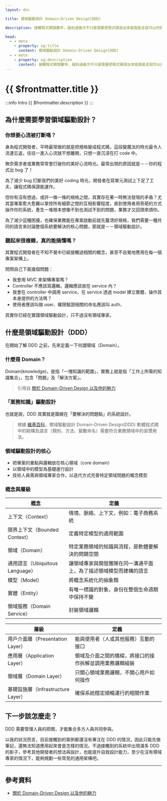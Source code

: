 ```yaml
---
layout: doc

title: 領域驅動設計 Domain-Driven Design(DDD)

description: 接觸程式開發數年，碰到過幾次不只是需要把程式碼寫出來能跑能走就可以的情況，而是必須先規劃好一個系統的藍圖，開發則是最後的部分。在思維方面，除了基本的 MVC 架構，還可以再往上探討何謂領域驅動設計。

head:
  - - meta
    - property: og:title
      content: 領域驅動設計 Domain-Driven Design(DDD)
  - - meta
    - property: og:description
      content: 接觸程式開發數年，碰到過幾次不只是需要把程式碼寫出來能跑能走就可以的情況，而是必須先規劃好一個系統的藍圖，開發則是最後的部分。在思維方面，除了基本的 MVC 架構，還可以再往上探討何謂領域驅動設計。
---
```


# {{ $frontmatter.title }}

:::info Intro
{{ $frontmatter.description }}
:::

## 為什麼需要學習領域驅動設計？

### 你想要心流被打斷嗎？

身為程式開發者，平時最常做的就是把規格變成程式碼，這段變魔法的時光最令人流連忘返，往往一進入心流就不想離開，只想一直沉浸在打 code 中。

無奈需求者或業務常常會打破你的美好心流時光。最常出現的原因就是－－你的程式出 bug 了！

為了減少 bug 打斷我們的美好 coding 時光，開發者在寫單元測試上下足了工夫，讓程式碼保證能運作。

但你有沒有想過，或許一條一條的規格之間，其實存在著一時無法發現的矛盾？尤其當專案愈大愈難以掌控所有細節之間的互相影響程度，直到使用者用奇葩的方式操作你的系統，產生一堆根本想像不到也測試不到的問題，業務才又回頭來煩你。

為了減少這種困擾，也確保業務能在專案啟動前就先釐清好規格，我們需要一種共同的語言來討論整個系統要解決的核心問題，那就是－－領域驅動設計。

### 聽起來很複雜，真的能搞懂嗎？

其實程式開發者在不知不覺中已經接觸過相關的概念，甚至不自覺地應用在每一個專案架構上。

問問自己下面幾個問題：

- 我會用 MVC 來架構專案嗎？
- Controller 不應該寫邏輯，邏輯應該放在 service 內？
- 我會在 controller 中調用 service，在 service 透過 model 建立實體，操作其本身提供的方法嗎？
- 使用者應該叫做 user、權限驗證相關的命名應該叫 auth、

其實你已經在實踐領域驅動設計，只不過沒有領域專家。

## 什麼是領域驅動設計（DDD）

在開始了解 DDD 之前，先來定義一下何謂領域（Domain）。

### 什麼是 Domain？

Domain(knowledge)，是指「一塊知識的範圍」，實務上就是指「工作上所需的知識集合」，包含「問題」及「解決方案」。

> 引用自 [關於 Domain-Driven Design 以及他的魅力](https://ithelp.ithome.com.tw/articles/10216645)

### 「業務知識」驅動設計

也就是說，DDD 其實就是圍繞在「要解決的問題點」的系統設計。

> 根據 [維基百科](https://zh.wikipedia.org/zh-tw/%E9%A0%98%E5%9F%9F%E9%A9%85%E5%8B%95%E8%A8%AD%E8%A8%88)，領域驅動設計 Domain-Driven Design(DDD) 軟體程式碼中的結構及語言（類別、方法、變數命名）需要符合業務領域中的習慣用法。

### 領域驅動設計的核心

- 把專案的重點與邏輯放在核心領域（core domain）
- 以領域中的模型為基礎進行設計
- 技術人員需與領域專家合作，以迭代方式完善特定領域問題的概念模型

### 概念與層級

| 概念                            | 定義                                                               |
| ------------------------------- | ------------------------------------------------------------------ |
| 上下文（Context）               | 情境、脈絡、上下文，例如：電子商務系統                             |
| 限界上下文（Bounded Context）   | 定義特定模型的適用範圍                                             |
| 領域（Domain）                  | 特定業務領域的知識與流程，是軟體要解決的問題空間                   |
| 通用語言（Ubiquitous Language） | 讓領域專家與開發團隊在同一溝通平面上，為了描述領域模型而建構的語言 |
| 模型（Model）                   | 將概念系統化的抽象類                                               |
| 實體（Entity）                  | 有唯一標識的對象，身份在整個生命週期中保持不變                     |
| 領域服務（Domain Service）      | 封裝領域邏輯                                                       |

| 層級                               | 定義                                                     |
| ---------------------------------- | -------------------------------------------------------- |
| 用戶介面層（Presentation Layer）   | 能與使用者（人或其他服務）互動的接口                     |
| 應用層（Application Layer）        | 領域及介面之間的橋樑，將接口的操作拆解並調用業務邏輯組裝 |
| 領域層（Domain Layer）             | 只關心領域業務邏輯，不關心用戶如何操作                   |
| 基礎設施層（Infrastructure Layer） | 確保系統穩定順暢運行的相關作業                           |

## 下一步該怎麼走？

DDD 需要管理人員的把關，才能集合多方人員共同參與。

以我的狀況而言，目前接觸到的案例都還沒有專注在 DDD 的情況，因此只能先做筆記，還無法知道應用起來會是怎樣的情況。不過接觸到的系統中出現滿多 DDD 的影子，參考其他開發者的想法與設計，也能提升自我設計能力，至少在沒有領域專家的情況下，能夠規劃一些常見的通用架構吧。

---

## 參考資料

- [關於 Domain-Driven Design 以及他的魅力](https://ithelp.ithome.com.tw/articles/10216645)
